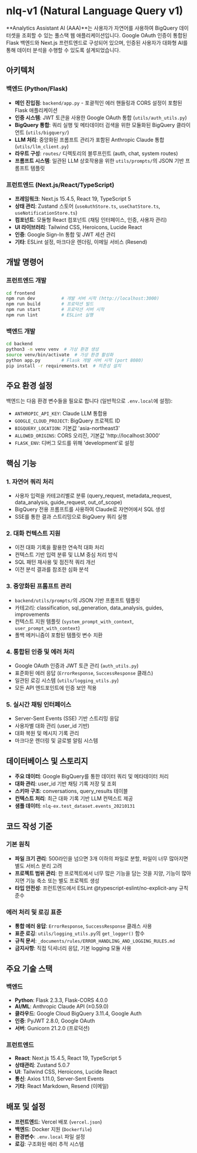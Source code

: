# nlq-v1 (Natural Language Query v1)

**Analytics Assistant AI (AAA)**는 사용자가 자연어를 사용하여 BigQuery 데이터셋을 조회할 수 있는 풀스택 웹 애플리케이션입니다. Google OAuth 인증이 통합된 Flask 백엔드와 Next.js 프런트엔드로 구성되어 있으며, 인증된 사용자가 대화형 AI를 통해 데이터 분석을 수행할 수 있도록 설계되었습니다.

## 아키텍처

### 백엔드 (Python/Flask)
- **메인 진입점**: `backend/app.py` - 포괄적인 에러 핸들링과 CORS 설정이 포함된 Flask 애플리케이션
- **인증 시스템**: JWT 토큰을 사용한 Google OAuth 통합 (`utils/auth_utils.py`)
- **BigQuery 통합**: 쿼리 실행 및 메타데이터 검색을 위한 모듈화된 BigQuery 클라이언트 (`utils/bigquery/`)
- **LLM 처리**: 중앙화된 프롬프트 관리가 포함된 Anthropic Claude 통합 (`utils/llm_client.py`)
- **라우트 구성**: `routes/` 디렉토리의 블루프린트 (auth, chat, system routes)
- **프롬프트 시스템**: 일관된 LLM 상호작용을 위한 `utils/prompts/`의 JSON 기반 프롬프트 템플릿

### 프런트엔드 (Next.js/React/TypeScript)
- **프레임워크**: Next.js 15.4.5, React 19, TypeScript 5
- **상태 관리**: Zustand 스토어 (`useAuthStore.ts`, `useChatStore.ts`, `useNotificationStore.ts`)
- **컴포넌트**: 모듈형 React 컴포넌트 (채팅 인터페이스, 인증, 사용자 관리)
- **UI 라이브러리**: Tailwind CSS, Heroicons, Lucide React
- **인증**: Google Sign-In 통합 및 JWT 세션 관리
- **기타**: ESLint 설정, 마크다운 렌더링, 이메일 서비스 (Resend)

## 개발 명령어

### 프런트엔드 개발
```bash
cd frontend
npm run dev          # 개발 서버 시작 (http://localhost:3000)
npm run build        # 프로덕션 빌드
npm run start        # 프로덕션 서버 시작
npm run lint         # ESLint 실행
```

### 백엔드 개발
```bash
cd backend
python3 -m venv venv  # 가상 환경 생성
source venv/bin/activate  # 가상 환경 활성화
python app.py        # Flask 개발 서버 시작 (port 8080)
pip install -r requirements.txt  # 의존성 설치
```

## 주요 환경 설정

백엔드는 다음 환경 변수들을 필요로 합니다 (일반적으로 `.env.local`에 설정):
- `ANTHROPIC_API_KEY`: Claude LLM 통합용
- `GOOGLE_CLOUD_PROJECT`: BigQuery 프로젝트 ID
- `BIGQUERY_LOCATION`: 기본값 'asia-northeast3'
- `ALLOWED_ORIGINS`: CORS 오리진, 기본값 'http://localhost:3000'
- `FLASK_ENV`: 디버그 모드를 위해 'development'로 설정

## 핵심 기능

### 1. 자연어 쿼리 처리
- 사용자 입력을 카테고리별로 분류 (query_request, metadata_request, data_analysis, guide_request, out_of_scope)
- BigQuery 전용 프롬프트를 사용하여 Claude로 자연어에서 SQL 생성
- SSE를 통한 결과 스트리밍으로 BigQuery 쿼리 실행

### 2. 대화 컨텍스트 지원
- 이전 대화 기록을 활용한 연속적 대화 처리
- 컨텍스트 기반 입력 분류 및 LLM 중심 처리 방식
- SQL 패턴 재사용 및 점진적 쿼리 개선
- 이전 분석 결과를 참조한 심화 분석

### 3. 중앙화된 프롬프트 관리
- `backend/utils/prompts/`의 JSON 기반 프롬프트 템플릿
- 카테고리: classification, sql_generation, data_analysis, guides, improvements
- 컨텍스트 지원 템플릿 (`system_prompt_with_context`, `user_prompt_with_context`)
- 폴백 메커니즘이 포함된 템플릿 변수 치환

### 4. 통합된 인증 및 에러 처리
- Google OAuth 인증과 JWT 토큰 관리 (`auth_utils.py`)
- 표준화된 에러 응답 (`ErrorResponse`, `SuccessResponse` 클래스)
- 일관된 로깅 시스템 (`utils/logging_utils.py`)
- 모든 API 엔드포인트에 인증 보안 적용

### 5. 실시간 채팅 인터페이스
- Server-Sent Events (SSE) 기반 스트리밍 응답
- 사용자별 대화 관리 (user_id 기반)
- 대화 복원 및 메시지 기록 관리
- 마크다운 렌더링 및 글로벌 알림 시스템

## 데이터베이스 및 스토리지

- **주요 데이터**: Google BigQuery를 통한 데이터 쿼리 및 메타데이터 처리
- **대화 관리**: user_id 기반 채팅 기록 저장 및 조회
- **스키마 구조**: conversations, query_results 테이블
- **컨텍스트 처리**: 최근 대화 기록 기반 LLM 컨텍스트 제공
- **샘플 데이터**: `nlq-ex.test_dataset.events_20210131`

## 코드 작성 기준

### 기본 원칙
- **파일 크기 관리**: 500라인을 넘으면 3개 이하의 파일로 분할, 파일이 너무 많아지면 별도 서비스 분리 고려
- **프로젝트 범위 관리**: 한 프로젝트에서 너무 많은 기능을 담는 것을 지양, 기능이 많아지면 기능 축소 또는 별도 프로젝트 생성
- **타입 안전성**: 프런트엔드에서 ESLint @typescript-eslint/no-explicit-any 규칙 준수

### 에러 처리 및 로깅 표준
- **통합 에러 응답**: `ErrorResponse`, `SuccessResponse` 클래스 사용
- **표준 로깅**: `utils/logging_utils.py`의 `get_logger()` 함수
- **규칙 문서**: `_documents/rules/ERROR_HANDLING_AND_LOGGING_RULES.md`
- **금지사항**: 직접 딕셔너리 응답, 기본 logging 모듈 사용

## 주요 기술 스택

### 백엔드
- **Python**: Flask 2.3.3, Flask-CORS 4.0.0
- **AI/ML**: Anthropic Claude API (≥0.59.0)
- **클라우드**: Google Cloud BigQuery 3.11.4, Google Auth
- **인증**: PyJWT 2.8.0, Google OAuth
- **서버**: Gunicorn 21.2.0 (프로덕션)

### 프런트엔드  
- **React**: Next.js 15.4.5, React 19, TypeScript 5
- **상태관리**: Zustand 5.0.7
- **UI**: Tailwind CSS, Heroicons, Lucide React
- **통신**: Axios 1.11.0, Server-Sent Events
- **기타**: React Markdown, Resend (이메일)

## 배포 및 설정

- **프런트엔드**: Vercel 배포 (`vercel.json`)
- **백엔드**: Docker 지원 (`Dockerfile`)
- **환경변수**: `.env.local` 파일 설정
- **로깅**: 구조화된 에러 추적 시스템